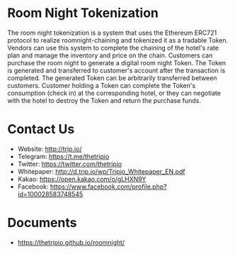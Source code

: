# Room Night Tokenization
The room night tokenization is a system that uses the Ethereum ERC721 protocol to realize roomnight-chaining and tokenized it as a tradable Token. Vendors can use this system to complete the chaining of the hotel's rate plan and manage the inventory and price on the chain. Customers can purchase the room night to generate a digital room night Token. The Token is generated and transferred to customer's account after the transaction is completed. The generated Token can be arbitrarily transferred between customers. Customer holding a Token can complete the Token's consumption (check in) at the corresponding hotel, or they can negotiate with the hotel to destroy the Token and return the purchase funds.

# Contact Us
* Website: http://trip.io/
* Telegram: https://t.me/thetripio
* Twitter: https://twitter.com/thetripio
* Whitepaper: http://d.trip.io/wp/Tripio_Whitepaper_EN.pdf
* Kakao: https://open.kakao.com/o/gLHXN9Y
* Facebook: https://www.facebook.com/profile.php?id=100028583748545

# Documents
* https://thetripio.github.io/roomnight/

